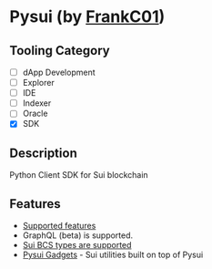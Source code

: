 # Pysui (by [FrankC01](https://github.com/FrankC01))

## Tooling Category

- [ ] dApp Development
- [ ] Explorer
- [ ] IDE
- [ ] Indexer
- [ ] Oracle
- [x] SDK

## Description

Python Client SDK for Sui blockchain

## Features

- [Supported features](https://pysui.readthedocs.io/en/latest/index.html)
- GraphQL (beta) is supported.
- [Sui BCS types are supported](https://github.com/FrankC01/pysui/blob/main/pysui/sui/sui_types/bcs.py)
- [Pysui Gadgets](https://github.com/FrankC01/pysui_gadgets) - Sui utilities built on top of Pysui